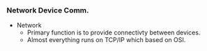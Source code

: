 
### Network Device Comm.
- Network
	- Primary function is to provide connectivty between devices.
	- Almost everything runs on TCP/IP which based on OSI.
